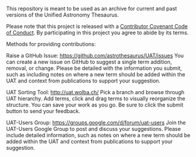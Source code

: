 This repository is meant to be used as an archive for current and past versions of the Unified Astronomy Thesaurus.

Please note that this project is released with a [Contributor Covenant Code of Conduct](https://github.com/astrothesaurus/UAT/blob/master/CODE_OF_CONDUCT.md). By participating in this project you agree to abide by its terms.

Methods for providing contributions:

Raise a GitHub Issue: https://github.com/astrothesaurus/UAT/issues
You can create a new issue on GitHub to suggest a single term addition, removal, or change.  Please be detailed with the information you submit, such as including notes on where a new term should be added within the UAT and context from publications to support your suggestion.

UAT Sorting Tool: http://uat.wolba.ch/
Pick a branch and browse through UAT hierarchy. Add terms, click and drag terms to visually reorganize the structure.  You can save your work as you go.  Be sure to click the submit button to send your feedback.

UAT-Users Group: https://groups.google.com/d/forum/uat-users
Join the UAT-Users Google Group to post and discuss your suggestions.  Please include detailed information, such as notes on where a new term should be added within the UAT and context from publications to support your suggestion.